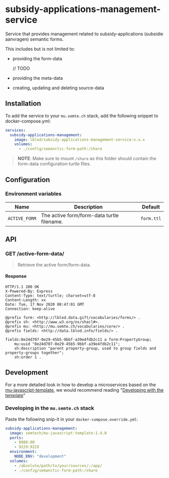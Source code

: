 # subsidy-applications-management-service

Service that provides management related to subsidy-applications (subsidie aanvragen) semantic forms.

This includes but is not limited to:
- providing the form-data


  // TODO
- providing the meta-data
- creating, updating and deleting source-data

## Installation

To add the service to your `mu.semte.ch` stack, add the following snippet to docker-compose.yml:

```yaml
services:
  subsidy-applications-management:
    image: lblod/subsidy-applications-management-service:x.x.x
    volumes:
      - ./config/semanctic-form-path:/share
```
> **NOTE**: Make sure to mount `/share` as this folder should contain the form-data configuration turtle files.

## Configuration

### Environment variables

| Name                      | Description                                           | Default               |
|---------------------------|-------------------------------------------------------|-----------------------|
|       `ACTIVE_FORM`       |       The active form/form-data turtle filename.      |       `form.ttl`      |

## API

### GET /active-form-data/ 

> Retrieve the active form/form-data.

#### Response
````
HTTP/1.1 200 OK
X-Powered-By: Express
Content-Type: text/turtle; charset=utf-8
Content-Length: xx
Date: Tue, 17 Nov 2020 08:47:01 GMT
Connection: keep-alive

@prefix form: <http://lblod.data.gift/vocabularies/forms/> .
@prefix sh: <http://www.w3.org/ns/shacl#>.
@prefix mu: <http://mu.semte.ch/vocabularies/core/> .
@prefix fields: <http://data.lblod.info/fields/> .

fields:8e24d707-0e29-45b5-9bbf-a39e4fdb2c11 a form:PropertyGroup;
    mu:uuid "8e24d707-0e29-45b5-9bbf-a39e4fdb2c11";
    sh:description "parent property-group, used to group fields and property-groups together";
    sh:order 1 .
````

## Development

For a more detailed look in how to develop a microservices based on
the [mu-javascript-template](https://github.com/mu-semtech/mu-javascript-template), we would recommend
reading "[Developing with the template](https://github.com/mu-semtech/mu-javascript-template#developing-with-the-template)"

### Developing in the `mu.semte.ch` stack

Paste the following snip-it in your `docker-compose.override.yml`:

````yaml  
subsidy-applications-management:
  image: semtech/mu-javascript-template:1.4.0
  ports:
    - 8888:80
    - 9229:9229
  environment:
    NODE_ENV: "development"
  volumes:
    - /absolute/path/to/your/sources/:/app/
    - ./config/semanctic-form-path:/share
````
